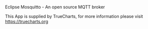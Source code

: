 Eclipse Mosquitto - An open source MQTT broker

This App is supplied by TrueCharts, for more information please visit https://truecharts.org
